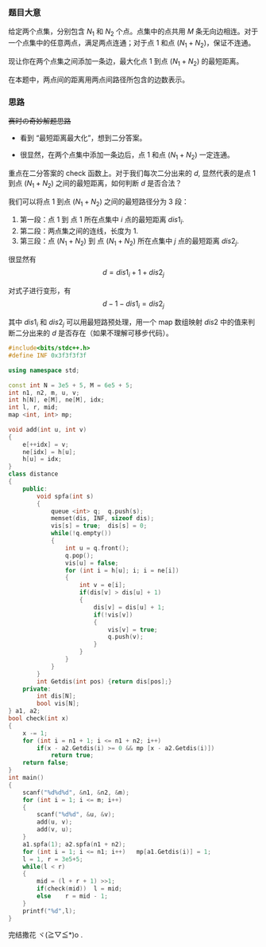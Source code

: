 ### 题目大意

给定两个点集，分别包含 $N_1$ 和 $N_2$ 个点。点集中的点共用 $M$ 条无向边相连。对于一个点集中的任意两点，满足两点连通；对于点 1 和点 $(N_1 + N_2)$，保证不连通。

现让你在两个点集之间添加一条边，最大化点 1 到点 $(N_1 + N_2)$ 的最短距离。

在本题中，两点间的距离用两点间路径所包含的边数表示。

### 思路

~~赛时の奇妙解题思路~~

+ 看到 “最短距离最大化”，想到二分答案。

+ 很显然，在两个点集中添加一条边后，点 1 和点 $(N_1 + N_2)$ 一定连通。

重点在二分答案的 check 函数上。对于我们每次二分出来的 $d$, 显然代表的是点 1 到点 $(N_1 + N_2)$ 之间的最短距离，如何判断 $d$ 是否合法？

我们可以将点 1 到点 $(N_1 + N_2)$ 之间的最短路径分为 3 段：

1. 第一段：点 1 到 点 1 所在点集中 $i$ 点的最短距离 $dis1_i$.
2. 第二段：两点集之间的连线，长度为 1.
3. 第三段：点 $(N_1 + N_2)$ 到 点 $(N_1 + N_2)$ 所在点集中 $j$ 点的最短距离 $dis2_j$.

很显然有
$$d = dis1_i + 1 + dis2_j$$

对式子进行变形，有
$$d - 1 - dis1_i = dis2_j$$

其中 $dis1_i$ 和 $dis2_j$ 可以用最短路预处理，用一个 map 数组映射 $dis2$ 中的值来判断二分出来的 $d$ 是否存在（如果不理解可移步代码）。

```cpp
#include<bits/stdc++.h>
#define INF 0x3f3f3f3f
 
using namespace std;
 
const int N = 3e5 + 5, M = 6e5 + 5;
int n1, n2, m, u, v;
int h[N], e[M], ne[M], idx;
int l, r, mid;
map <int, int> mp;
 
void add(int u, int v)
{
	e[++idx] = v;
	ne[idx] = h[u];
	h[u] = idx;
}
class distance
{
	public:
		void spfa(int s)
		{
			queue <int> q;	q.push(s);
			memset(dis, INF, sizeof dis);
			vis[s] = true;	dis[s] = 0;
			while(!q.empty())
			{
				int u = q.front();
				q.pop();
				vis[u] = false;
				for (int i = h[u]; i; i = ne[i])
				{
					int v = e[i];
					if(dis[v] > dis[u] + 1)
					{
						dis[v] = dis[u] + 1;
						if(!vis[v])
						{
							vis[v] = true;
							q.push(v);
						}
					}
				}
			}
		}
		int Getdis(int pos)	{return dis[pos];}
	private:
		int dis[N];
		bool vis[N];
} a1, a2;
bool check(int x)
{
	x -= 1;
	for (int i = n1 + 1; i <= n1 + n2; i++)
		if(x - a2.Getdis(i) >= 0 && mp [x - a2.Getdis(i)])
			return true;
	return false;
}
int main()
{
	scanf("%d%d%d", &n1, &n2, &m);
	for (int i = 1; i <= m; i++)
	{
		scanf("%d%d", &u, &v);
		add(u, v);
		add(v, u);
	}
	a1.spfa(1); a2.spfa(n1 + n2);
	for (int i = 1; i <= n1; i++)	mp[a1.Getdis(i)] = 1;
	l = 1, r = 3e5+5;
	while(l < r)
	{
		mid = (l + r + 1) >>1;
		if(check(mid))	l = mid;
		else	r = mid - 1;
	}
	printf("%d",l);
}
```
完结撒花 ヾ(≧▽≦*)o .